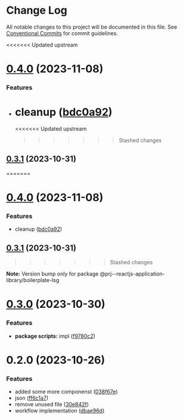 # Change Log

All notable changes to this project will be documented in this file.
See [Conventional Commits](https://conventionalcommits.org) for commit guidelines.

<<<<<<< Updated upstream

# [0.4.0](https://github.com/paulAlexSerban/prj--reactjs-component-lib/compare/@prj--reactjs-component-lib/boilerplate-lsg@0.3.1...@prj--reactjs-component-lib/boilerplate-lsg@0.4.0) (2023-11-08)

### Features

-   # cleanup ([bdc0a92](https://github.com/paulAlexSerban/prj--reactjs-component-lib/commit/bdc0a92044bd5b3691ec5f56c9ea2f86e3a7802e))
    <<<<<<< Updated upstream
    > > > > > > > Stashed changes

## [0.3.1](https://github.com/paulAlexSerban/prj--reactjs-component-lib/compare/@prj--reactjs-component-lib/boilerplate-lsg@0.3.0...@prj--reactjs-component-lib/boilerplate-lsg@0.3.1) (2023-10-31)

=======

# [0.4.0](https://github.com/paulAlexSerban/prj--reactjs-application-library/compare/@prj--reactjs-application-library/boilerplate-lsg@0.3.1...@prj--reactjs-application-library/boilerplate-lsg@0.4.0) (2023-11-08)

### Features

-   cleanup ([bdc0a92](https://github.com/paulAlexSerban/prj--reactjs-application-library/commit/bdc0a92044bd5b3691ec5f56c9ea2f86e3a7802e))

## [0.3.1](https://github.com/paulAlexSerban/prj--reactjs-application-library/compare/@prj--reactjs-application-library/boilerplate-lsg@0.3.0...@prj--reactjs-application-library/boilerplate-lsg@0.3.1) (2023-10-31)

> > > > > > > Stashed changes

**Note:** Version bump only for package @prj--reactjs-application-library/boilerplate-lsg

# [0.3.0](https://github.com/paulAlexSerban/prj--reactjs-application-library/compare/@prj--reactjs-application-library/boilerplate-lsg@0.2.0...@prj--reactjs-application-library/boilerplate-lsg@0.3.0) (2023-10-30)

### Features

-   **package scripts:** impl ([f9780c2](https://github.com/paulAlexSerban/prj--reactjs-application-library/commit/f9780c2896d185c8adf83f5af0782939e799b430))

# 0.2.0 (2023-10-26)

### Features

-   added some more componenst ([038f67e](https://github.com/paulAlexSerban/prj--reactjs-application-library/commit/038f67e70a49d759d0cefca505eb721ff9e6220e))
-   json ([ff6c1a7](https://github.com/paulAlexSerban/prj--reactjs-application-library/commit/ff6c1a7c419f4e66511235803ec26a9db5a85314))
-   remove unused file ([30e842f](https://github.com/paulAlexSerban/prj--reactjs-application-library/commit/30e842f323197eaf930f1edff58aa2b25eb5fc88))
-   workflow implementation ([dbae96d](https://github.com/paulAlexSerban/prj--reactjs-application-library/commit/dbae96dfe108f8a2638051cb727efc6b86b606d4))
